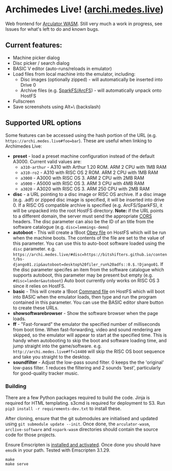 # Archimedes Live! ([archi.medes.live](https://archi.medes.live))

Web frontend for [Arculator WASM](https://github.com/pdjstone/arculator-wasm). Still very much a work in progress, see Issues for what's left to do and known bugs.

## Current features:

* Machine picker dialog
* Disc picker / search dialog
* BASIC V editor (auto-runs/reloads in emulator)
* Load files from local machine into the emulator, including:
  * Disc images (optionally zipped) - will automatically be inserted into Drive 0
  * Archive files (e.g. [SparkFS/ArcFS](https://github.com/pdjstone/nspark-wasm)) - will automatically unpack onto HostFS
* Fullscreen
* Save screenshots using Alt+\ (backslash)

## Supported URL options

Some features can be accessed using the hash portion of the URL (e.g. `https://archi.medes.live#foo=bar`). These are useful when linking to Archimedes Live:

* **preset** - load a preset machine configuration instead of the default A3000. Current valid values are:
  * `a310-arthur` - A310 with Arthur 1.20 ROM. ARM 2 CPU with 1MB RAM
  * `a310-ro2` - A310 with RISC OS 2 ROM. ARM 2 CPU with 1MB RAM 
  * `a3000` - A3000 with RISC OS 3. ARM 2 CPU with 2MB RAM
  * `a5000` - A5000 with RISC OS 3. ARM 3 CPU with 4MB RAM
  * `a3020` - A3020 with RISC OS 3. ARM 250 CPU with 2MB RAM 
* **disc** - a URL pointing to a disc image or RISC OS archive. If a disc image (e.g. .adf) or zipped disc image is specified, it will be inserted into drive 0. If a RISC OS compatible archive is specified (e.g. ArcFS/SparkFS), it will be unpacked into the root HostFS directory. **Note:** if the URL points to a different domain, the server must send the appropriate [CORS](https://developer.mozilla.org/en-US/docs/Web/HTTP/Headers/Access-Control-Allow-Origin) headers. The disc parameter can also be the ID of an title from the software catalogue (e.g. `disc=lemmings-demo`)
* **autoboot** - This will create a !Boot [Obey file](https://www.riscosopen.org/wiki/documentation/show/Introduction%20to%20Obey) on HostFS which will be run when the machine boots. The contents of the file are set to the value of this parameter. You can use this to auto-boot software loaded using the `disc` parameter. e.g. `https://archi.medes.live/#disc=https://bitshifters.github.io/content/bs-django01.zip&autoboot=desktop%20filer_run%20adfs::0.$.!Django01`. If the disc parameter specifes an item from the software catalogue which supports autoboot, this parameter may be present but empty (e.g. `#disc=lander&autoboot`) Auto boot currently only works on RISC OS 3 since it relies on HostFS.
* **basic** - This will create a !Boot [Command file](https://www.riscosopen.org/wiki/documentation/show/*Exec) on HostFS which will boot into BASIC when the emulator loads, then type and run the program contained in this parameter. You can use the BASIC editor share button to create these URLs.
* **showsoftwarebrowser** - Show the software browser when the page loads.
* **ff** - "Fast-forward" the emulator the specified number of milliseconds from boot time. When fast-forwarding, video and sound rendering are skipped, so the emulator will appear to start at the specified time. This is handy when autobooting to skip the boot and software loading time, and jump straight into the game/software. e.g. `http://archi.medes.live#ff=14400` will skip the RISC OS boot sequence and take you straight to the desktop.
* **soundfilter** - Adjust the low-pass sound filter. 0 keeps the the 'original' low-pass filter. 1 reduces the filtering and 2 sounds 'best', particularly for good-quality tracker music.

### Building

There are a few Python packages required to build the code. Jinja is required for HTML templating. s3cmd is required for deployment to S3. Run `pip3 install -r requirements-dev.txt` to install these.

After cloning, ensure that the git submodules are initialised and updated using `git submodule update --init`. Once done, the `arculator-wasm`, `arclive-software` and `nspark-wasm` directories should contain the source code for those projects.

Ensure Emscripten is [installed and activated](https://emscripten.org/docs/getting_started/downloads.html). Once done you should have `emsdk` in your path. Tested with Emscripten 3.1.29.

```
make
make serve
```